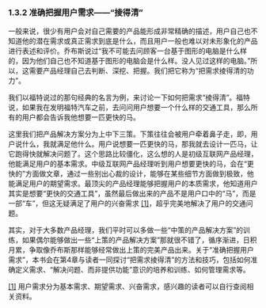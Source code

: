 ### 1.3.2 准确把握用户需求——“掕得清”

一般来说，很少有用户会对自己需要的产品能形成非常精确的描述，用户自己也不知道他的潜在需求或真正需求到底是什么，而且用户一般也难以对未形象化的产品进行表述和评价。乔布斯说过“我不可能去问顾客一台基于图形的电脑是什么样的，因为他们自己也不知道基于图形的电脑会是什么样。没人见过这样的电脑。”所以，这需要产品经理自己去判断、深挖、把握。我们把它称为“把需求掕得清的功力”。

我们以福特说过的那句经典的名言为例，来讨论一下如何把需求“掕得清”。福特说，如果我在发明福特汽车之前，去问问用户想要一个什么样的交通工具，那么所有的用户都会告诉我他想要一匹更快的马。

这里我们把产品解决方案分为上中下三策。下策往往会被用户牵着鼻子走，即，用户说什么，我就满足他什么。用户说想要一匹更快的马，那我就去设计一匹马，让它跑得快就解决问题了。这个思路比较僵化，这么想的人是初级互联网产品经理，他能满足用户的基本需求。中级互联网产品经理听到用户想要更快的马，会在“更快的”方面做文章，通过一些别出心裁的设计，能够在某些细节方面做到极致，他能满足用户的期望需求。最顶尖的产品经理能够把握用户的本质需求，他知道用户其实是想要“更快的交通工具”，虽然最后做出来的产品不是用户口中的“马”，而是一部“车”，但这无疑满足了用户的兴奋需求 [[1]](part0287.xhtml#ch1-back)，超乎完美地解决了用户的交通问题。

其实，对于大多数产品经理，我们平时可以多做一些“中策的产品解决方案”的训练，如果偶尔能够做出一些“上策的产品解决方案”那就很不错了，循序渐进，日积月累，争取像乔布斯那样能够经常做出上策的完美产品出来。关于“准确把握用户需求”，本书会在第4章与读者一同探讨“把需求掕得清”的方法和技巧，包括如何准确定义需求、“解决问题、而非提供功能”意识的培养和训练、如何管理需求等。

[[1]](part0287.xhtml#ch1) 用户需求分为基本需求、期望需求、兴奋需求，感兴趣的读者可以自行查阅相关资料。 
